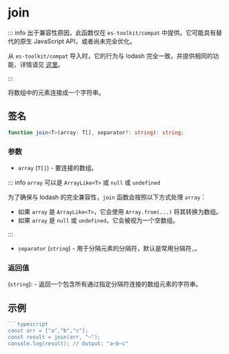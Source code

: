 # join

::: info
出于兼容性原因，此函数仅在 `es-toolkit/compat` 中提供。它可能具有替代的原生 JavaScript API，或者尚未完全优化。

从 `es-toolkit/compat` 导入时，它的行为与 lodash 完全一致，并提供相同的功能，详情请见 [这里](../../../compatibility.md)。

:::

将数组中的元素连接成一个字符串。

## 签名

```typescript
function join<T>(array: T[], separator?: string): string;
```

### 参数

- `array` (`T[]`) - 要连接的数组。

::: info `array` 可以是 `ArrayLike<T>` 或 `null` 或 `undefined`

为了确保与 lodash 的完全兼容性，`join` 函数会按照以下方式处理 `array`：

- 如果 `array` 是 `ArrayLike<T>`，它会使用 `Array.from(...)` 将其转换为数组。
- 如果 `array` 是 `null` 或 `undefined`，它会被视为一个空数组。

:::

- `separator` (`string`) - 用于分隔元素的分隔符，默认是常用分隔符`,`。

### 返回值

(`string`): - 返回一个包含所有通过指定分隔符连接的数组元素的字符串。

## 示例

````typescript
```typescript
const arr = ["a","b","c"];
const result = join(arr, "~");
console.log(result); // Output: "a~b~c"
````

